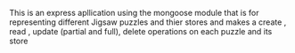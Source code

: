 This is an express apllication using the mongoose module 
that is for representing different Jigsaw puzzles and thier stores
and makes a create , read , update (partial and full), delete operations on each puzzle and its store